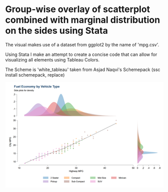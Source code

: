 # Group-wise overlay of scatterplot combined with marginal distribution on the sides using Stata

The visual makes use of a dataset from ggplot2 by the name of 'mpg.csv'.

Using Stata I make an attempt to create a concise code that can allow for visualizing all elements using Tableau Colors.

The Scheme is 'white_tableau' taken from Asjad Naqvi's Schemepack (ssc install schemepack, replace)


![alt text](https://github.com/fahad-mirza/distribution_sideplot_group_overlay_stata/raw/main/Sideplots_Distribution_by_Group_Stata.png?raw=true)
